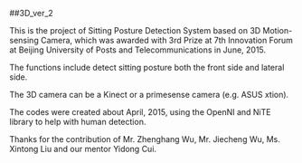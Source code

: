 ##3D_ver_2

This is the project of Sitting Posture Detection System based on 3D Motion-sensing Camera, which was awarded with 3rd Prize at 7th Innovation Forum at Beijing University of Posts and Telecommunications in June, 2015.

The functions include detect sitting posture both the front side and lateral side.

The 3D camera can be a Kinect or a primesense camera (e.g. ASUS xtion).

The codes were created about April, 2015, using the OpenNI and NiTE library to help with human detection.

Thanks for the contribution of Mr. Zhenghang Wu, Mr. Jiecheng Wu, Ms. Xintong Liu and our mentor Yidong Cui.
